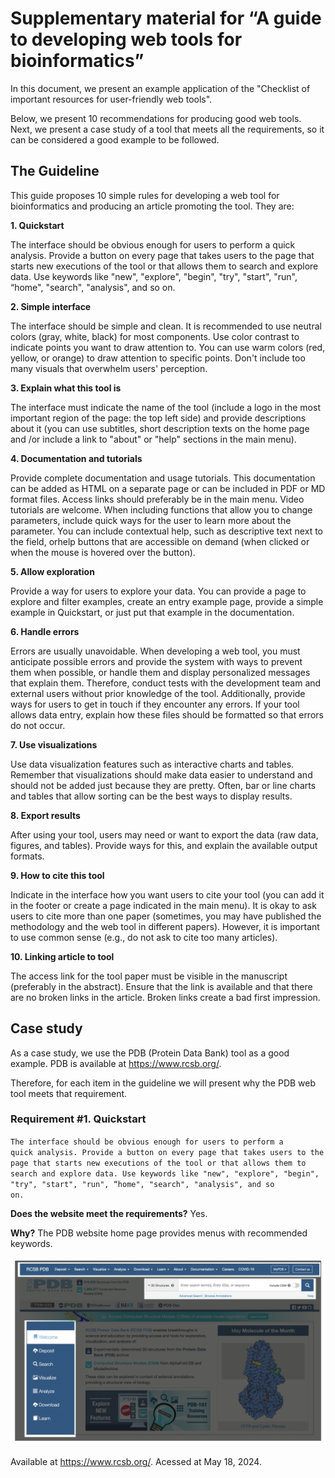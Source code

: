 # Supplementary material for “A guide to developing web tools for bioinformatics”

In this document, we present an example application of the "Checklist of important resources for user-friendly web tools".

Below, we present 10 recommendations for producing good web tools. Next, we present a case study of a tool that meets all the requirements, so it can be considered a good example to be followed.


## The Guideline

This guide proposes 10 simple rules for developing a web tool for bioinformatics and producing an article promoting the tool. They are:


<b>1. Quickstart</b>

The interface should be obvious enough for users to perform a quick analysis. Provide a button on every page that takes users to the page that starts new executions of the tool or that allows them to search and explore data. Use keywords like "new", "explore", "begin", "try", "start", "run", “home", "search", "analysis", and so on.

<b>2. Simple interface</b>

The interface should be simple and clean. It is recommended to use neutral colors (gray, white, black) for most components. Use color contrast to indicate points you want to draw attention to. You can use warm colors (red, yellow, or orange) to draw attention to specific points. Don't include too many visuals that overwhelm users' perception.

<b>3. Explain what this tool is</b>

The interface must indicate the name of the tool (include a logo in the most important region of the page: the top left side) and provide descriptions about it (you can use subtitles, short description texts on the home page and /or include a link to "about" or "help" sections in the main menu).

<b>4. Documentation and tutorials</b>

Provide complete documentation and usage tutorials. This documentation can be added as HTML on a separate page or can be included in PDF or MD format files. Access links should preferably be in the main menu. Video tutorials are welcome. When including functions that allow you to change parameters, include quick ways for the user to learn more about the parameter. You can include contextual help, such as descriptive text next to the field, orhelp buttons that are accessible on demand (when clicked or when the mouse is hovered over the button).

<b>5. Allow exploration</b>

Provide a way for users to explore your data. You can provide a page to explore and filter examples, create an entry example page, provide a simple example in Quickstart, or just put that example in the documentation. 

<b>6. Handle errors</b>

Errors are usually unavoidable. When developing a web tool, you must anticipate possible errors and provide the system with ways to prevent them when possible, or handle them and display personalized messages that explain them. Therefore, conduct tests with the development team and external users without prior knowledge of the tool. Additionally, provide ways for users to get in touch if they encounter any errors. If your tool allows data entry, explain how these files should be formatted so that errors do not occur.

<b>7. Use visualizations</b>

Use data visualization features such as interactive charts and tables. Remember that visualizations should make data easier to understand and should not be added just because they are pretty. Often, bar or line charts and tables that allow sorting can be the best ways to display results.

<b>8. Export results</b>

After using your tool, users may need or want to export the data (raw data, figures, and tables). Provide ways for this, and explain the available output formats.

<b>9. How to cite this tool</b>

Indicate in the interface how you want users to cite your tool (you can add it in the footer or create a page indicated in the main menu). It is okay to ask users to cite more than one paper (sometimes, you may have published the methodology and the web tool in different papers). However, it is important to use common sense (e.g., do not ask to cite too many articles).

<b>10. Linking article to tool</b>

The access link for the tool paper must be visible in the manuscript (preferably in the abstract). Ensure that the link is available and that there are no broken links in the article. Broken links create a bad first impression.



## Case study

As a case study, we use the PDB (Protein Data Bank) tool as a good example. PDB is available at https://www.rcsb.org/.

Therefore, for each item in the guideline we will present why the PDB web tool meets that requirement.


### Requirement #1. Quickstart

<code>The interface should be obvious enough for users to perform a quick analysis. Provide a button on every page that takes users to the page that starts new executions of the tool or that allows them to search and explore data. Use keywords like "new", "explore", "begin", "try", "start", "run", “home", "search", "analysis", and so on.</code>

**Does the website meet the requirements?** Yes.

**Why?** The PDB website home page provides menus with recommended keywords.

<img src="data/01.png">

Available at https://www.rcsb.org/. Acessed at May 18, 2024.